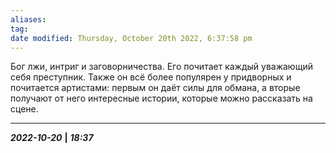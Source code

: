 ```yaml
---
aliases: 
tag: 
date modified: Thursday, October 20th 2022, 6:37:58 pm
---
```

Бог лжи, интриг и заговорничества. Его почитает каждый уважающий себя преступник. Также он всё более популярен у придворных и почитается артистами: первым он даёт силы для обмана, а вторые получают от него интересные истории, которые можно рассказать на сцене.

___
***2022-10-20*** **|** ***18:37***
 

